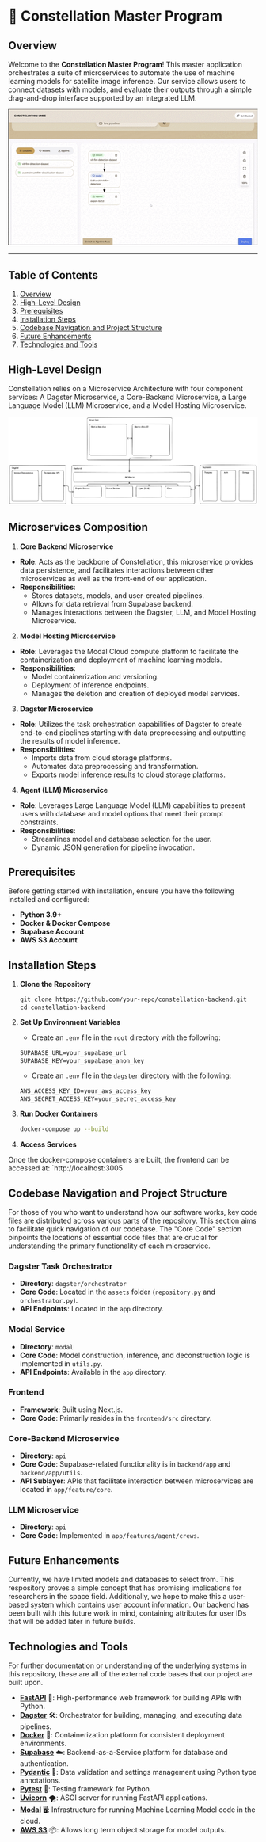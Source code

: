 # 🌌 **Constellation Master Program**

##  **Overview**

Welcome to the **Constellation Master Program**! This master application orchestrates a suite of microservices to automate the use of machine learning models for satellite image inference. Our service allows users to connect datasets with models, and evaluate their outputs through a simple drag-and-drop interface supported by an integrated LLM. 
<p align="center">
  <img src="Front_End_Short.gif" alt="Front_End_short">
</p>

---

## **Table of Contents**
1. [Overview](#overview)
2. [High-Level Design](#high-level-design)
3. [Prerequisites](#prerequisites)
4. [Installation Steps](#installation-steps)
4. [Codebase Navigation and Project Structure](#codebase-navigation-and-project-structure)
6. [Future Enhancements](#future-enhancements)
7. [Technologies and Tools](#technologies-and-tools)

## **High-Level Design**

Constellation relies on a Microservice Architecture with four component services: A Dagster Microservice, a Core-Backend Microservice, a Large Language Model (LLM) Microservice, and a Model Hosting Microservice.

![Dagster-Design-Diagram](High-Level-Design.png)

## **Microservices Composition**

1. **Core Backend Microservice**

  - **Role**: Acts as the backbone of Constellation, this microservice provides data persistence, and facilitates interactions between other microservices as well as the front-end of our application.
  - **Responsibilities**:
    - Stores datasets, models, and user-created pipelines.
    - Allows for data retrieval from Supabase backend.
    - Manages interactions between the Dagster, LLM, and Model Hosting Microservice.

2. **Model Hosting Microservice**

  - **Role**: Leverages the Modal Cloud compute platform to facilitate the containerization and deployment of machine learning models.
  - **Responsibilities**:
    - Model containerization and versioning.
    - Deployment of inference endpoints.
    - Manages the deletion and creation of deployed model services.

3. **Dagster Microservice**

  - **Role**: Utilizes the task orchestration capabilities of Dagster to create end-to-end pipelines starting with data preprocessing and outputting the results of model inference.
  - **Responsibilities**:
    - Imports data from cloud storage platforms.
    - Automates data preprocessing and transformation.
    - Exports model inference results to cloud storage platforms.

4. **Agent (LLM) Microservice**

  - **Role**: Leverages Large Language Model (LLM) capabilities to present users with database and model options that meet their prompt constraints.
  - **Responsibilities**:
    - Streamlines model and database selection for the user.
    - Dynamic JSON generation for pipeline invocation.

## Prerequisites

Before getting started with installation, ensure you have the following installed and configured:

- **Python 3.9+**
- **Docker & Docker Compose**
- **Supabase Account**
- **AWS S3 Account** 

## Installation Steps

1. **Clone the Repository**

   ```
   git clone https://github.com/your-repo/constellation-backend.git
   cd constellation-backend
   ```

2. **Set Up Environment Variables**

    - Create an `.env` file in the `root` directory with the following:
    ```
    SUPABASE_URL=your_supabase_url
    SUPABASE_KEY=your_supabase_anon_key
    ```

    - Create an `.env` file in the `dagster` directory with the following:
    ```
    AWS_ACCESS_KEY_ID=your_aws_access_key
    AWS_SECRET_ACCESS_KEY=your_secret_access_key
    ```

4. **Run Docker Containers**

    ```bash
    docker-compose up --build
    ```

5. **Access Services**

  Once the docker-compose containers are built, the frontend can be accessed at: `http://localhost:3005

## Codebase Navigation and Project Structure

For those of you who want to understand how our software works, key code files are distributed across various parts of the repository. This section aims to facilitate quick navigation of our codebase. The "Core Code" section pinpoints the locations of essential code files that are crucial for understanding the primary functionality of each microservice.

### Dagster Task Orchestrator
- **Directory**: `dagster/orchestrator`
- **Core Code**: Located in the `assets` folder (`repository.py` and `orchestrator.py`).
- **API Endpoints**: Located in the `app` directory.

### Modal Service
- **Directory**: `modal`
- **Core Code**: Model construction, inference, and deconstruction logic is implemented in `utils.py`.
- **API Endpoints**: Available in the `app` directory.

### Frontend
- **Framework**: Built using Next.js.
- **Core Code**: Primarily resides in the `frontend/src` directory.

### Core-Backend Microservice
- **Directory**: `api`
- **Core Code**: Supabase-related functionality is in `backend/app` and `backend/app/utils`.
- **API Sublayer**: APIs that facilitate interaction between microservices are located in `app/feature/core`.

### LLM Microservice
- **Directory**: `api`
- **Core Code**: Implemented in `app/features/agent/crews`.

## **Future Enhancements** 

Currently, we have limited models and databases to select from. This respository proves a simple concept that has promising implications for researchers in the space field. Additionally, we hope to make this a user-based system which contains user account information. Our backend has been built with this future work in mind, containing attributes for user IDs that will be added later in future builds.

## **Technologies and Tools**

For further documentation or understanding of the underlying systems in this repository, these are all of the external code bases that our project are built upon.

- **[FastAPI](https://fastapi.tiangolo.com/)** 🚀: High-performance web framework for building APIs with Python.
- **[Dagster](https://dagster.io/)** 🛠️: Orchestrator for building, managing, and executing data pipelines.
- **[Docker](https://www.docker.com/)** 🐳: Containerization platform for consistent deployment environments.
- **[Supabase](https://supabase.com/)** ☁️: Backend-as-a-Service platform for database and authentication.
- **[Pydantic](https://pydantic-docs.helpmanual.io/)** 📄: Data validation and settings management using Python type annotations.
- **[Pytest](https://docs.pytest.org/en/7.1.x/)** 🧪: Testing framework for Python.
- **[Uvicorn](https://www.uvicorn.org/)** 🌪️: ASGI server for running FastAPI applications.
- **[Modal](https://modal.com/)** 🖥️: Infrastructure for running Machine Learning Model code in the cloud.
- **[AWS S3](https://aws.amazon.com/s3/)** 📦: Allows long term object storage for model outputs.